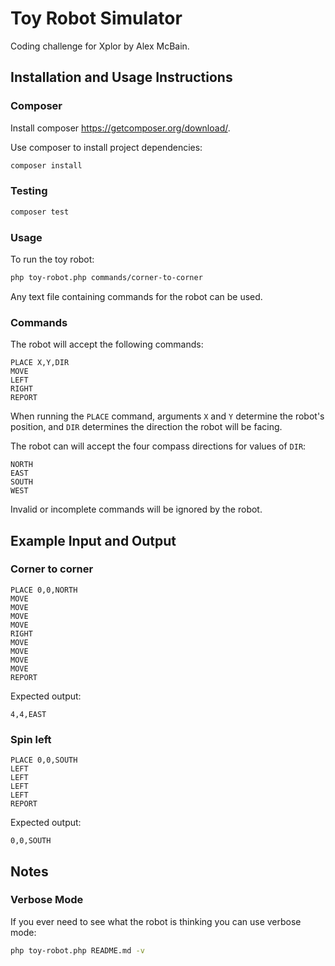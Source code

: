 Toy Robot Simulator
===================

Coding challenge for Xplor by Alex McBain.

Installation and Usage Instructions
-----------

### Composer

Install composer https://getcomposer.org/download/. 

Use composer to install project dependencies:

``` bash
composer install
```

### Testing

``` bash
composer test
```

### Usage

To run the toy robot:

``` bash
php toy-robot.php commands/corner-to-corner
```

Any text file containing commands for the robot can be used.

### Commands

The robot will accept the following commands:

```
PLACE X,Y,DIR
MOVE
LEFT
RIGHT
REPORT
```

When running the `PLACE` command, arguments `X` and `Y` determine the robot's position, and `DIR` determines the direction the robot will be facing.

The robot can will accept the four compass directions for values of `DIR`:

```
NORTH
EAST
SOUTH
WEST
```

Invalid or incomplete commands will be ignored by the robot.

Example Input and Output
------------------------

### Corner to corner

    PLACE 0,0,NORTH
    MOVE
    MOVE
    MOVE
    MOVE
    RIGHT
    MOVE
    MOVE
    MOVE
    MOVE
    REPORT

Expected output:

    4,4,EAST

### Spin left

    PLACE 0,0,SOUTH
    LEFT
    LEFT
    LEFT
    LEFT
    REPORT

Expected output:

    0,0,SOUTH

Notes
------------------------

### Verbose Mode

If you ever need to see what the robot is thinking you can use verbose mode:

``` bash
php toy-robot.php README.md -v
```
